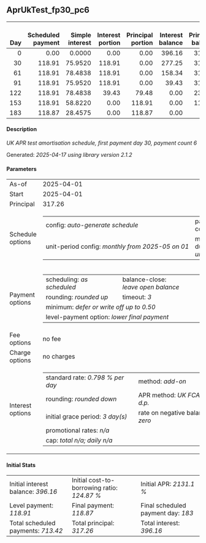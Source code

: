 <h2>AprUkTest_fp30_pc6</h2>
<table>
    <thead style="vertical-align: bottom;">
        <th style="text-align: right;">Day</th>
        <th style="text-align: right;">Scheduled payment</th>
        <th style="text-align: right;">Simple interest</th>
        <th style="text-align: right;">Interest portion</th>
        <th style="text-align: right;">Principal portion</th>
        <th style="text-align: right;">Interest balance</th>
        <th style="text-align: right;">Principal balance</th>
        <th style="text-align: right;">Total simple interest</th>
        <th style="text-align: right;">Total interest</th>
        <th style="text-align: right;">Total principal</th>
    </thead>
    <tr style="text-align: right;">
        <td class="ci00">0</td>
        <td class="ci01" style="white-space: nowrap;">0.00</td>
        <td class="ci02">0.0000</td>
        <td class="ci03">0.00</td>
        <td class="ci04">0.00</td>
        <td class="ci05">396.16</td>
        <td class="ci06">317.26</td>
        <td class="ci07">0.0000</td>
        <td class="ci08">0.00</td>
        <td class="ci09">0.00</td>
    </tr>
    <tr style="text-align: right;">
        <td class="ci00">30</td>
        <td class="ci01" style="white-space: nowrap;">118.91</td>
        <td class="ci02">75.9520</td>
        <td class="ci03">118.91</td>
        <td class="ci04">0.00</td>
        <td class="ci05">277.25</td>
        <td class="ci06">317.26</td>
        <td class="ci07">75.9520</td>
        <td class="ci08">118.91</td>
        <td class="ci09">0.00</td>
    </tr>
    <tr style="text-align: right;">
        <td class="ci00">61</td>
        <td class="ci01" style="white-space: nowrap;">118.91</td>
        <td class="ci02">78.4838</td>
        <td class="ci03">118.91</td>
        <td class="ci04">0.00</td>
        <td class="ci05">158.34</td>
        <td class="ci06">317.26</td>
        <td class="ci07">154.4358</td>
        <td class="ci08">237.82</td>
        <td class="ci09">0.00</td>
    </tr>
    <tr style="text-align: right;">
        <td class="ci00">91</td>
        <td class="ci01" style="white-space: nowrap;">118.91</td>
        <td class="ci02">75.9520</td>
        <td class="ci03">118.91</td>
        <td class="ci04">0.00</td>
        <td class="ci05">39.43</td>
        <td class="ci06">317.26</td>
        <td class="ci07">230.3879</td>
        <td class="ci08">356.73</td>
        <td class="ci09">0.00</td>
    </tr>
    <tr style="text-align: right;">
        <td class="ci00">122</td>
        <td class="ci01" style="white-space: nowrap;">118.91</td>
        <td class="ci02">78.4838</td>
        <td class="ci03">39.43</td>
        <td class="ci04">79.48</td>
        <td class="ci05">0.00</td>
        <td class="ci06">237.78</td>
        <td class="ci07">308.8716</td>
        <td class="ci08">396.16</td>
        <td class="ci09">79.48</td>
    </tr>
    <tr style="text-align: right;">
        <td class="ci00">153</td>
        <td class="ci01" style="white-space: nowrap;">118.91</td>
        <td class="ci02">58.8220</td>
        <td class="ci03">0.00</td>
        <td class="ci04">118.91</td>
        <td class="ci05">0.00</td>
        <td class="ci06">118.87</td>
        <td class="ci07">367.6937</td>
        <td class="ci08">396.16</td>
        <td class="ci09">198.39</td>
    </tr>
    <tr style="text-align: right;">
        <td class="ci00">183</td>
        <td class="ci01" style="white-space: nowrap;">118.87</td>
        <td class="ci02">28.4575</td>
        <td class="ci03">0.00</td>
        <td class="ci04">118.87</td>
        <td class="ci05">0.00</td>
        <td class="ci06">0.00</td>
        <td class="ci07">396.1511</td>
        <td class="ci08">396.16</td>
        <td class="ci09">317.26</td>
    </tr>
</table>
<h4>Description</h4>
<p><i>UK APR test amortisation schedule, first payment day 30, payment count 6</i></p>
<p>Generated: <i>2025-04-17 using library version 2.1.2</i></p>
<h4>Parameters</h4>
<table>
    <tr>
        <td>As-of</td>
        <td>2025-04-01</td>
    </tr>
    <tr>
        <td>Start</td>
        <td>2025-04-01</td>
    </tr>
    <tr>
        <td>Principal</td>
        <td>317.26</td>
    </tr>
    <tr>
        <td>Schedule options</td>
        <td>
            <table>
                <tr>
                    <td>config: <i>auto-generate schedule</i></td>
                    <td>payment count: <i>6</i></td>
                </tr>
                <tr>
                    <td style="white-space: nowrap;">unit-period config: <i>monthly from 2025-05 on 01</i></td>
                    <td>max duration: <i>unlimited</i></td>
                </tr>
            </table>
        </td>
    </tr>
    <tr>
        <td>Payment options</td>
        <td>
            <table>
                <tr>
                    <td>scheduling: <i>as scheduled</i></td>
                    <td>balance-close: <i>leave&nbsp;open&nbsp;balance</i></td>
                </tr>
                <tr>
                    <td>rounding: <i>rounded up</i></td>
                    <td>timeout: <i>3</i></td>
                </tr>
                <tr>
                    <td colspan='2'>minimum: <i>defer&nbsp;or&nbsp;write&nbsp;off&nbsp;up&nbsp;to&nbsp;0.50</i></td>
                </tr>
                <tr>
                    <td colspan='2'>level-payment option: <i>lower&nbsp;final&nbsp;payment</i></td>
                </tr>
            </table>
        </td>
    </tr>
    <tr>
        <td>Fee options</td>
        <td>no fee
        </td>
    </tr>
    <tr>
        <td>Charge options</td>
        <td>no charges
        </td>
    </tr>
    <tr>
        <td>Interest options</td>
        <td>
            <table>
                <tr>
                    <td>standard rate: <i>0.798 % per day</i></td>
                    <td>method: <i>add-on</i></td>
                </tr>
                <tr>
                    <td>rounding: <i>rounded down</i></td>
                    <td>APR method: <i>UK FCA to 1 d.p.</i></td>
                </tr>
                <tr>
                    <td>initial grace period: <i>3 day(s)</i></td>
                    <td>rate on negative balance: <i>zero</i></td>
                </tr>
                <tr>
                    <td colspan="2">promotional rates: <i><i>n/a</i></i></td>
                </tr>
                <tr>
                    <td colspan="2">cap: <i>total <i>n/a</i>; daily <i>n/a</i></td>
                </tr>
            </table>
        </td>
    </tr>
</table>
<h4>Initial Stats</h4>
<table>
    <tr>
        <td>Initial interest balance: <i>396.16</i></td>
        <td>Initial cost-to-borrowing ratio: <i>124.87 %</i></td>
        <td>Initial APR: <i>2131.1 %</i></td>
    </tr>
    <tr>
        <td>Level payment: <i>118.91</i></td>
        <td>Final payment: <i>118.87</i></td>
        <td>Final scheduled payment day: <i>183</i></td>
    </tr>
    <tr>
        <td>Total scheduled payments: <i>713.42</i></td>
        <td>Total principal: <i>317.26</i></td>
        <td>Total interest: <i>396.16</i></td>
    </tr>
</table>
